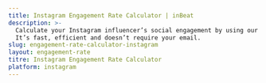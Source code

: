 ```yaml
---
title: Instagram Engagement Rate Calculator | inBeat
description: >-
  Calculate your Instagram influencer’s social engagement by using our free engagement rate calculator online.
  It’s fast, efficient and doesn’t require your email.
slug: engagement-rate-calculator-instagram
layout: engagement-rate
titre: Instagram Engagement Rate Calculator
platform: instagram
---
```

